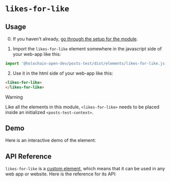 
# `likes-for-like`

## Usage

0. If you haven't already, [go through the setup for the module](/setup).

1. Import the `likes-for-like` element somewhere in the javascript side of your web-app like this:

```js
import '@holochain-open-dev/posts-test/dist/elements/likes-for-like.js'
```

2. Use it in the html side of your web-app like this:

```html
<likes-for-like>
</likes-for-like>
```

> [!WARNING]
> Like all the elements in this module, `<likes-for-like>` needs to be placed inside an initialized `<posts-test-context>`.

## Demo

Here is an interactive demo of the element:

<element-demo>
</element-demo>

<script setup>
import { onMounted } from "vue";
import { PostsTestZomeMock, sampleLike } from "@holochain-open-dev/posts-test/dist/mocks.js";
import { PostsTestStore, PostsTestClient } from "@holochain-open-dev/posts-test";
import { decodeHashFromBase64 } from '@holochain/client';
import { render, html } from "lit";

onMounted(async () => {
  // Elements need to be imported on the client side, not the SSR side
  // Reference: https://vitepress.dev/guide/ssr-compat#importing-in-mounted-hook
  await import('@api-viewer/docs/lib/api-docs.js');
  await import('@api-viewer/demo/lib/api-demo.js');
  await import('@holochain-open-dev/posts-test/dist/elements/posts-test-context.js');
  await import('@holochain-open-dev/posts-test/dist/elements/likes-for-like.js');

  const mock = new PostsTestZomeMock();
  const client = new PostsTestClient(mock);

  const like = await sampleLike(client);

  const record = await mock.create_like(like);

  const store = new PostsTestStore(client);
  
  render(html`
    <posts-test-context .store=${store}>
      <api-demo src="custom-elements.json" only="likes-for-like" exclude-knobs="store">
        <likes-for-like .like=${ like.like_hash } ></likes-for-like>
      </api-demo>
    </posts-test-context>
  `, document.querySelector('element-demo'))
  })

</script>

## API Reference

`likes-for-like` is a [custom element](https://web.dev/articles/custom-elements-v1), which means that it can be used in any web app or website. Here is the reference for its API:

<api-docs src="custom-elements.json" only="likes-for-like">
</api-docs>
